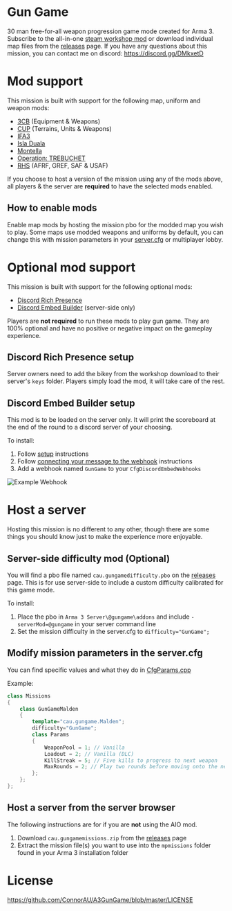 # Gun Game
30 man free-for-all weapon progression game mode created for Arma 3.
Subscribe to the all-in-one [steam workshop mod](https://steamcommunity.com/sharedfiles/filedetails/?id=1641133934) or download individual map files from the [releases](https://github.com/ConnorAU/A3GunGame/releases) page.
If you have any questions about this mission, you can contact me on discord: https://discord.gg/DMkxetD

# Mod support
This mission is built with support for the following map, uniform and weapon mods:
- [3CB](https://steamcommunity.com/workshop/filedetails/?id=909680404) (Equipment & Weapons)
- [CUP](https://steamcommunity.com/workshop/filedetails/?id=583575232) (Terrains, Units & Weapons)
- [IFA3](https://steamcommunity.com/workshop/filedetails/?id=660460283)
- [Isla Duala](https://steamcommunity.com/workshop/filedetails/?id=714149065)
- [Montella](https://steamcommunity.com/workshop/filedetails/?id=1562904329)
- [Operation: TREBUCHET](https://steamcommunity.com/workshop/filedetails/?id=769440155)
- [RHS](https://steamcommunity.com/workshop/filedetails/?id=843770737) (AFRF, GREF, SAF & USAF)

If you choose to host a version of the mission using any of the mods above, all players & the server are **required** to have the selected mods enabled.

## How to enable mods
Enable map mods by hosting the mission pbo for the modded map you wish to play.
Some maps use modded weapons and uniforms by default, you can change this with mission parameters in your [server.cfg](https://github.com/ConnorAU/A3GunGame#modify-mission-parameters-in-the-servercfg) or multiplayer lobby.

# Optional mod support
This mission is built with support for the following optional mods:
- [Discord Rich Presence](https://steamcommunity.com/sharedfiles/filedetails/?id=1493485159)
- [Discord Embed Builder](https://github.com/ConnorAU/SQFDiscordEmbedBuilder) (server-side only)

Players are **not required** to run these mods to play gun game. They are 100% optional and have no positive or negative impact on the gameplay experience.

## Discord Rich Presence setup
Server owners need to add the bikey from the workshop download to their server's `keys` folder.
Players simply load the mod, it will take care of the rest.

## Discord Embed Builder setup
This mod is to be loaded on the server only. It will print the scoreboard at the end of the round to a discord server of your choosing.

To install:
1. Follow [setup](https://github.com/ConnorAU/SQFDiscordEmbedBuilder#setup) instructions
2. Follow [connecting your message to the webhook](https://github.com/ConnorAU/SQFDiscordEmbedBuilder#connecting-your-message-to-the-webhook) instructions
3. Add a webhook named `GunGame` to your `CfgDiscordEmbedWebhooks`

![Example Webhook](https://i.imgur.com/KxZ5rnB.png)

# Host a server
Hosting this mission is no different to any other, though there are some things you should know just to make the experience more enjoyable.

## Server-side difficulty mod (Optional)
You will find a pbo file named `cau.gungamedifficulty.pbo` on the [releases](https://github.com/ConnorAU/A3GunGame/releases) page. This is for use server-side to include a custom difficulty calibrated for this game mode.

To install:
1. Place the pbo in `Arma 3 Server\@gungame\addons` and include `-serverMod=@gungame` in your server command line
2. Set the mission difficulty in the server.cfg to `difficulty="GunGame";`

## Modify mission parameters in the server.cfg
You can find specific values and what they do in [CfgParams.cpp](https://github.com/ConnorAU/A3GunGame/blob/master/mission/functions/CfgParams.cpp)

Example:
```cpp
class Missions
{
    class GunGameMalden
    {
        template="cau.gungame.Malden";
        difficulty="GunGame";
        class Params
        {
            WeaponPool = 1; // Vanilla
            Loadout = 2; // Vanilla (DLC)
            KillStreak = 5; // Five kills to progress to next weapon
            MaxRounds = 2; // Play two rounds before moving onto the next mission in the rotation
        };
    };
};
```

## Host a server from the server browser
The following instructions are for if you are **not** using the AIO mod.

1. Download `cau.gungamemissions.zip` from the [releases](https://github.com/ConnorAU/A3GunGame/releases) page
2. Extract the mission file(s) you want to use into the `mpmissions` folder found in your Arma 3 installation folder

# License
https://github.com/ConnorAU/A3GunGame/blob/master/LICENSE

